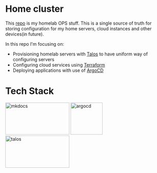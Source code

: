 # Home cluster

This [repo](https://github.com/mmalyska/home-ops) is my homelab OPS stuff. This is a single source of truth for storing configuration for my home servers, cloud instances and other devices(in future).

In this repo I'm focusing on:

- Provisioning homelab servers with [Talos](https://talos.dev) to have uniform way of configuring servers
- Configuring cloud services using [Terraform](https://www.terraform.io)
- Deploying applications with use of [ArgoCD](https://argo-cd.readthedocs.io)

# Tech Stack

[<img src="https://user-images.githubusercontent.com/58349712/86569446-0c3ef280-bf8c-11ea-98ec-62432dd18e17.png" alt="mkdocs" style=";object-fit:cover;width:200px;height:100px"/>](https://www.mkdocs.org)
[<img src="https://argo-cd.readthedocs.io/en/stable/assets/logo.png" alt="argocd" style=";object-fit:cover;width:100px;height:100px"/>](https://argo-cd.readthedocs.io)
[<img src="https://www.talos.dev/images/logo.svg" alt="talos" style=";width:200px;height:100px"/>](https://talos.dev)
